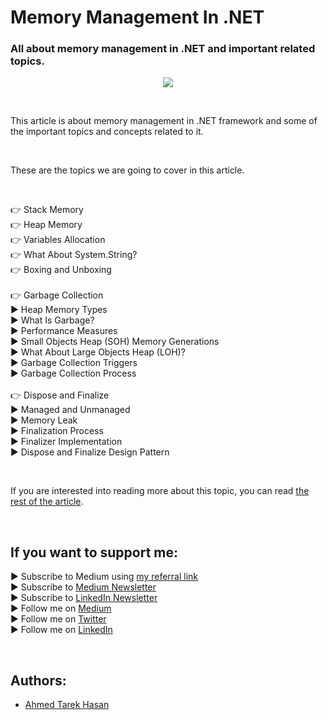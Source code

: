 <link rel="canonical" href="https://www.developmentsimplyput.com/post/memory-management-in-net" />

# Memory Management In .NET
### All about memory management in .NET and important related topics.

<p align="center">
  <img src="https://static.wixstatic.com/media/488a99_63a64cc1b41e4c7db3b5a16ff09dc61a~mv2.png/v1/fill/w_828,h_552,al_c,q_90,enc_auto/488a99_63a64cc1b41e4c7db3b5a16ff09dc61a~mv2.png">
</p>

<br/>

<p>
This article is about memory management in .NET framework and some of the important topics and concepts related to it.
</p>

<br/>

<p>
These are the topics we are going to cover in this article.
</p>

<br/>

<p>
👉 Stack Memory<br/>
👉 Heap Memory<br/>
👉 Variables Allocation<br/>
👉 What About System.String?<br/>
👉 Boxing and Unboxing<br/><br/>
👉 Garbage Collection<br/>
▶ Heap Memory Types<br/>
▶ What Is Garbage?<br/>
▶ Performance Measures<br/>
▶ Small Objects Heap (SOH) Memory Generations<br/>
▶ What About Large Objects Heap (LOH)?<br/>
▶ Garbage Collection Triggers<br/>
▶ Garbage Collection Process<br/><br/>
👉 Dispose and Finalize<br/>
▶ Managed and Unmanaged<br/>
▶ Memory Leak<br/>
▶ Finalization Process<br/>
▶ Finalizer Implementation<br/>
▶ Dispose and Finalize Design Pattern
</p>

<br/>

If you are interested into reading more about this topic, you can read [the rest of the article][Article]. 

<br/>

## If you want to support me:
▶ Subscribe to Medium using [my referral link][Membership]<br/>
▶ Subscribe to [Medium Newsletter][Subscribe]<br/>
▶ Subscribe to [LinkedIn Newsletter][Newsletter]<br/>
▶ Follow me on [Medium][Blog]<br/>
▶ Follow me on [Twitter][Twitter]<br/>
▶ Follow me on [LinkedIn][LinkedIn]

<br/>

## Authors:
* [Ahmed Tarek Hasan]


[Ahmed Tarek Hasan]: https://medium.com/@eng_ahmed.tarek
[Blog]: https://medium.com/@eng_ahmed.tarek
[Membership]: https://medium.com/@eng_ahmed.tarek/membership
[Subscribe]: https://medium.com/subscribe/@eng_ahmed.tarek
[Twitter]: https://twitter.com/AhmedTarekHasa1
[LinkedIn]: https://www.linkedin.com/in/atarekhasan/
[Friend Links]: https://www.linkedin.com/feed/update/urn:li:activity:6866082670108143616/
[Newsletter]: https://www.linkedin.com/newsletters/development-simply-put-6866647119655247872/
[Article]: https://www.developmentsimplyput.com/post/memory-management-in-net
